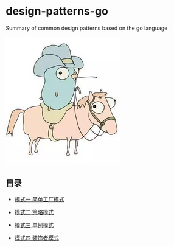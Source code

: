 # design-patterns-go
Summary of common design patterns based on the go language

![](https://github.com/developersPHP/design-patterns-go/blob/master/images/golanglogo.jpg)

## 目录

- [模式一 简单工厂模式](https://github.com/developersPHP/design-patterns-go/blob/master/files/chapter1.md)

- [模式二 策略模式](https://github.com/developersPHP/design-patterns-go/blob/master/files/chapter2.md)

- [模式三 单例模式](https://github.com/developersPHP/design-patterns-go/blob/master/files/chapter3.md)

- [模式四 装饰者模式](https://github.com/developersPHP/design-patterns-go/blob/master/files/chapter4.md)